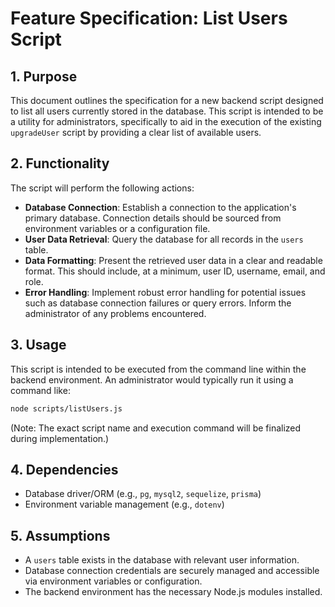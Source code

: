 # Feature Specification: List Users Script

## 1. Purpose

This document outlines the specification for a new backend script designed to list all users currently stored in the database. This script is intended to be a utility for administrators, specifically to aid in the execution of the existing `upgradeUser` script by providing a clear list of available users.

## 2. Functionality

The script will perform the following actions:

*   **Database Connection**: Establish a connection to the application's primary database. Connection details should be sourced from environment variables or a configuration file.
*   **User Data Retrieval**: Query the database for all records in the `users` table.
*   **Data Formatting**: Present the retrieved user data in a clear and readable format. This should include, at a minimum, user ID, username, email, and role.
*   **Error Handling**: Implement robust error handling for potential issues such as database connection failures or query errors. Inform the administrator of any problems encountered.

## 3. Usage

This script is intended to be executed from the command line within the backend environment. An administrator would typically run it using a command like:

```bash
node scripts/listUsers.js
```

(Note: The exact script name and execution command will be finalized during implementation.)

## 4. Dependencies

*   Database driver/ORM (e.g., `pg`, `mysql2`, `sequelize`, `prisma`)
*   Environment variable management (e.g., `dotenv`)

## 5. Assumptions

*   A `users` table exists in the database with relevant user information.
*   Database connection credentials are securely managed and accessible via environment variables or configuration.
*   The backend environment has the necessary Node.js modules installed.
